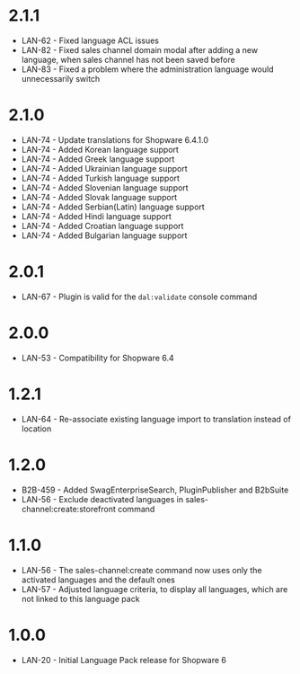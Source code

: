 # 2.1.1
- LAN-62 - Fixed language ACL issues
- LAN-82 - Fixed sales channel domain modal after adding a new language, when sales channel has not been saved before
- LAN-83 - Fixed a problem where the administration language would unnecessarily switch

# 2.1.0
- LAN-74 - Update translations for Shopware 6.4.1.0
- LAN-74 - Added Korean language support
- LAN-74 - Added Greek language support
- LAN-74 - Added Ukrainian language support
- LAN-74 - Added Turkish language support
- LAN-74 - Added Slovenian language support
- LAN-74 - Added Slovak language support
- LAN-74 - Added Serbian(Latin) language support
- LAN-74 - Added Hindi language support
- LAN-74 - Added Croatian language support
- LAN-74 - Added Bulgarian language support

# 2.0.1
- LAN-67 - Plugin is valid for the `dal:validate` console command

# 2.0.0
- LAN-53 - Compatibility for Shopware 6.4

# 1.2.1
- LAN-64 - Re-associate existing language import to translation instead of location

# 1.2.0
- B2B-459 - Added SwagEnterpriseSearch, PluginPublisher and B2bSuite
- LAN-56 - Exclude deactivated languages in sales-channel:create:storefront command

# 1.1.0
- LAN-56 - The sales-channel:create command now uses only the activated languages and the default ones
- LAN-57 - Adjusted language criteria, to display all languages, which are not linked to this language pack

# 1.0.0
- LAN-20 - Initial Language Pack release for Shopware 6
